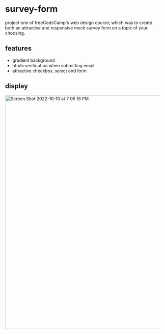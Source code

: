 # survey-form
project one of freeCodeCamp's web design course; which was to create both an attractive and responsive mock survey form on a topic of your choosing.

<h2>features</h2>
<ul>
  <li>gradient background</li>
  <li>html5 verification when submitting email</li>
  <li>attractive checkbox, select and form</li>
</ul>

<h2>display</h2>

[<img width="762" alt="Screen Shot 2022-10-10 at 7 05 16 PM" src="https://user-images.githubusercontent.com/90479534/194966444-ca1e43d2-99c9-4a05-ac0e-4e698a78f76d.png">](https://myrahm.github.io/survey-form/)
